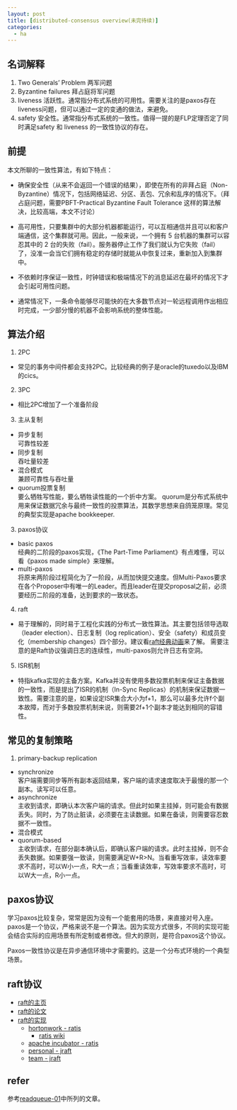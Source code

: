 ```yaml
---
layout: post
title: [distributed-consensus overview(未完待续)]
categories:
  - ha
---
```


## 名词解释
1. Two Generals’ Problem
  两军问题
2. Byzantine failures
  拜占庭将军问题
3. liveness
  活跃性。通常指分布式系统的可用性。需要关注的是paxos存在liveness问题，但可以通过一定的变通的做法，来避免。
4. safety
  安全性。通常指分布式系统的一致性。值得一提的是FLP定理否定了同时满足safety 和 liveness 的一致性协议的存在。

## 前提
本文所聊的一致性算法，有如下特点：
* 确保安全性（从来不会返回一个错误的结果），即使在所有的非拜占庭（Non-Byzantine）情况下，包括网络延迟、分区、丢包、冗余和乱序的情况下。（拜占庭问题，需要PBFT-Practical Byzantine Fault Tolerance 这样的算法解决，比较高端，本文不讨论）

* 高可用性，只要集群中的大部分机器都能运行，可以互相通信并且可以和客户端通信，这个集群就可用。因此，一般来说，一个拥有 5 台机器的集群可以容忍其中的 2 台的失败（fail）。服务器停止工作了我们就认为它失败（fail）了，没准一会当它们拥有稳定的存储时就能从中恢复过来，重新加入到集群中。

* 不依赖时序保证一致性，时钟错误和极端情况下的消息延迟在最坏的情况下才会引起可用性问题。

* 通常情况下，一条命令能够尽可能快的在大多数节点对一轮远程调用作出相应时完成，一少部分慢的机器不会影响系统的整体性能。

## 算法介绍
1. 2PC
  * 常见的事务中间件都会支持2PC。比较经典的例子是oracle的tuxedo以及IBM的cics。
2. 3PC
  * 相比2PC增加了一个准备阶段
3. 主从复制
  * 异步复制  
    可靠性较差
  * 同步复制  
    吞吐量较差
  * 混合模式  
    兼顾可靠性与吞吐量
  * quorum投票复制  
    要么牺牲写性能，要么牺牲读性能的一个折中方案。
    quorum是分布式系统中用来保证数据冗余与最终一致性的投票算法，其数学思想来自鸽笼原理。常见的典型实现是apache bookkeeper.
3. paxos协议
  * basic paxos  
    经典的二阶段的paxos实现，《The Part-Time Parliament》有点难懂，可以看《paxos made simple》来理解。
  * multi-paxos  
    将原来两阶段过程简化为了一阶段，从而加快提交速度。但Multi-Paxos要求在各个Proposer中有唯一的Leader。而且leader在提交proposal之前，必须要经历二阶段的准备，达到要求的一致状态。
4. raft
  * 易于理解的，同时易于工程化实践的分布式一致性算法。其主要包括领导选取（leader election）、日志复制（log replication）、安全（safety）和成员变化（membership changes）四个部分。建议看[raft经典动画](http://thesecretlivesofdata.com/raft/)来了解。 需要注意的是Raft协议强调日志的连续性，multi-paxos则允许日志有空洞。
5. ISR机制
  * 特指kafka实现的主备方案。Kafka并没有使用多数投票机制来保证主备数据的一致性，而是提出了ISR的机制（In-Sync Replicas）的机制来保证数据一致性。需要注意的是，如果设定ISR集合大小为f+1，那么可以最多允许f个副本故障，而对于多数投票机制来说，则需要2f+1个副本才能达到相同的容错性。

## 常见的复制策略
1. primary-backup replication  
  * synchronize  
    客户端需要同步等所有副本返回结果，客户端的请求速度取决于最慢的那一个副本。读写可以任意。
  * asynchronize  
    主收到请求，即确认本次客户端的请求。但此时如果主挂掉，则可能会有数据丢失。同时，为了防止脏读，必须要在主读数据。如果在备读，则需要容忍数据不一致性。
  * 混合模式
  * quorum-based   
    主收到请求，在部分副本确认后，即确认客户端的请求。此时主挂掉，则不会丢失数据。如果要强一致读，则需要满足W+R>N。当看重写效率，读效率要求不高时，可以W小一点，R大一点；当看重读效率，写效率要求不高时，可以W大一点，R小一点。

## paxos协议
学习paxos比较复杂，常常是因为没有一个能套用的场景，来直接对号入座。
paxos是一个协议，严格来说不是一个算法。因为实现方式很多，不同的实现可能会结合实际的应用场景有所定制或者修改。但大的原则，是符合paxos这个协议。

Paxos一致性协议是在异步通信环境中才需要的。这是一个分布式环境的一个典型场景。

## raft协议
* [raft的主页](https://raft.github.io/)
* [raft的论文](https://raft.github.io/raft.pdf)
* [raft的实现](https://raft.github.io/#implementations)
  * [hortonwork - ratis](https://github.com/hortonworks/ratis)
    * [ratis wiki](https://wiki.apache.org/incubator/RatisProposal)
  * [apache incubator - ratis](https://github.com/apache/incubator-ratis)
  * [personal - jraft](https://github.com/andy-yx-chen/jraft)
  * [team - jraft](https://github.com/datatechnology/jraft)

## refer
参考[readqueue-01](http://xmtsui.github.io/blog/readqueue/2017/03/14/readqueue-01.html)中所列的文章。
